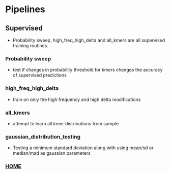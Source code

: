 # Pipelines


## Supervised 
* Probability sweep, high_freq_high_delta and all_kmers are all supervised training routines.

### Probability sweep
* test if changes in probability threshold for kmers changes the accuracy of supervised predictions

### high_freq_high_delta
* train on only the high frequency and high delta modifications

### all_kmers
* attempt to learn all kmer distributions from sample

### gaussian_distribution_testing
* Testing a minimum standard deviation along with using mean/sd or median/mad as gaussian parameters
 


### [HOME](../README.md)